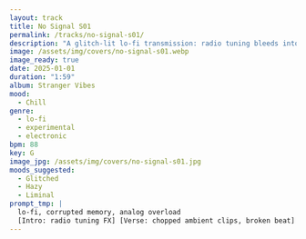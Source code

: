 ```yaml
---
layout: track
title: No Signal S01
permalink: /tracks/no-signal-s01/
description: "A glitch-lit lo-fi transmission: radio tuning bleeds into chopped ambient clips and a broken beat; long synth trails smear the frame before a static implode—corrupted memory, analog overload at 88 BPM."
image: /assets/img/covers/no-signal-s01.webp
image_ready: true
date: 2025-01-01
duration: "1:59"
album: Stranger Vibes
mood:
  - Chill
genre:
  - lo-fi
  - experimental
  - electronic
bpm: 88
key: G
image_jpg: /assets/img/covers/no-signal-s01.jpg
moods_suggested:
  - Glitched
  - Hazy
  - Liminal
prompt_tmp: |
  lo-fi, corrupted memory, analog overload
  [Intro: radio tuning FX] [Verse: chopped ambient clips, broken beat] [Bridge: long synth trails] [Outro: static implode]
---
```

